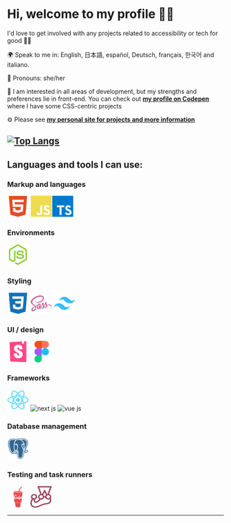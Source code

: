 <div align="left">

# Hi, welcome to my profile 👋🏻

  
I'd love to get involved with any projects related to accessibility or tech for good 🦸‍♀️
  
🌍  Speak to me in: English, 日本語, español, Deutsch, français, 한국어 and italiano. 

📝  Pronouns: she/her

🎨  I am interested in all areas of development, but my strengths and preferences lie in front-end. You can check out **[my profile on Codepen](https://codepen.io/augs0)** where I have some CSS-centric projects

⚙️  Please see **[my personal site for projects and more information](https://augustdev.vercel.app/)**
 
[![Top Langs](https://github-readme-stats.vercel.app/api/top-langs/?username=Augs0&layout=compact&theme=vision-friendly-dark)](https://github.com/anuraghazra/github-readme-stats)
---
  
## Languages and tools I can use:
### Markup and languages
<img width="50" src="https://github.com/devicons/devicon/blob/master/icons/html5/html5-plain.svg" alt="html 5"/>
<img width="50" src="https://github.com/devicons/devicon/blob/master/icons/javascript/javascript-plain.svg" alt="javascript"/><img width="50" src="https://github.com/devicons/devicon/blob/master/icons/typescript/typescript-plain.svg" alt="typescript"/><br/>
  
### Environments
<img width="50" src="https://github.com/devicons/devicon/blob/master/icons/nodejs/nodejs-plain.svg" alt="node js"/>

### Styling
  <img width="50" src="https://github.com/devicons/devicon/blob/master/icons/css3/css3-plain.svg" alt="css 3" />
<img width="50" src="https://github.com/devicons/devicon/blob/master/icons/sass/sass-original.svg" alt="sass" />
<img width="50" src="https://github.com/devicons/devicon/blob/master/icons/tailwindcss/tailwindcss-plain.svg" alt="tailwind" /><br/>

 ### UI / design
  <img width="50" src="https://github.com/devicons/devicon/blob/master/icons/storybook/storybook-original.svg" alt="storybook"
 />
  <img width="50" src="https://github.com/devicons/devicon/blob/master/icons/figma/figma-original.svg" alt="figma" />
  <br/>
  
### Frameworks
<img width="50" src="https://github.com/devicons/devicon/blob/master/icons/react/react-original.svg" alt="react js"/>
<img width="50" src="https://raw.githubusercontent.com/danielcranney/readme-generator/main/public/icons/skills/nextjs-colored-dark.svg" alt="next js"/>
<img width="50" src="https://raw.githubusercontent.com/danielcranney/profileme-dev/main/public/icons/skills/vuejs-colored.svg" alt="vue js" />  
<br/>
  
### Database management
<img width="50" src="https://github.com/devicons/devicon/blob/master/icons/postgresql/postgresql-plain.svg" alt="postgres sql" /><br/>

### Testing and task runners
  <img width="50" src="https://github.com/devicons/devicon/blob/master/icons/gulp/gulp-plain.svg" alt="gulp" />
  <img width="50" src="https://github.com/devicons/devicon/blob/master/icons/jest/jest-plain.svg" alt="jest"/>

---

</div>
